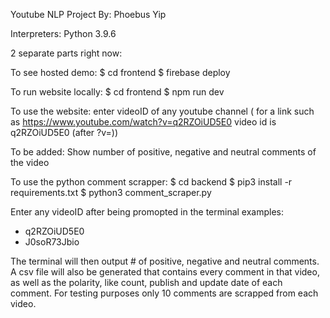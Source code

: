 Youtube NLP Project
By: Phoebus Yip

Interpreters: Python 3.9.6

2 separate parts right now:

To see hosted demo:
$ cd frontend
$ firebase deploy

To run website locally:
$ cd frontend
$ npm run dev

To use the website:
enter videoID of any youtube channel ( for a link such as https://www.youtube.com/watch?v=q2RZOiUD5E0 video id is q2RZOiUD5E0 (after ?v=))

To be added: 
Show number of positive, negative and neutral comments of the video

To use the python comment scrapper:
$ cd backend
$ pip3 install -r requirements.txt
$ python3 comment_scraper.py

Enter any videoID after being promopted in the terminal
examples: 
- q2RZOiUD5E0
- J0soR73Jbio

The terminal will then output # of positive, negative and neutral comments.
A csv file will also be generated that contains every comment in that video, as well as the polarity, like count, publish and update date of each comment.
For testing purposes only 10 comments are scrapped from each video.


